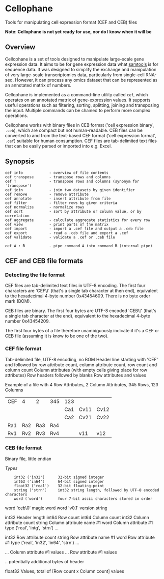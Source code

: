 # Cellophane

Tools for manipulating cell expression format (CEF and CEB) files

**Note: Cellophane is not yet ready for use, nor do I know when it will be**

## Overview

Cellophane is a set of tools designed to manipulate large-scale gene expression data. It aims to be for gene 
expression data what [samtools](http://samtools.github.io) is for sequence data. It was designed to simplify the exchange
and manipulation of very large-scale transcriptomics data, particularly from single-cell RNA-seq. However, it can process
any omics dataset that can be represented as an annotated matrix of numbers.

Cellophane is implemented as a command-line utility called `cef`, which operates on an annotated matrix of gene-expression 
values. It supports useful operations such as filtering, sorting, splitting, joining and transposing the input. Multiple 
commands can be chained to perform more complex operations.

Cellophane works with binary files in CEB format ('cell expression binary', `.ceb`), which are compact but not human-readable. CEB files can be
converted to and from the text-based CEF format ('cell expression format', `.cef`) suitable for human consumption. CEF files are tab-delimited 
text files that can be easily parsed or imported into e.g. Excel. 

## Synopsis

```
cef info            - overview of file contents
cef transpose	  	- transpose rows and columns
cef T               - transpose rows and columns (synonym for 'transpose')
cef join		  	- join two datasets by given identifier
cef remove 			- remove attribute
cef annotate        - insert attribute from file
cef filter			- filter rows by given criteria
cef normalize		- normalize rows
cef sort			- sort by attribute or column value, or by correlation
cef aggregate		- calculate aggregate statistics for every row
cef view			- print parts of the matrix
cef import			- import a .cef file and output a .ceb file
cef export			- read a .ceb file and export a .cef
cef validate		- validate a .cef or .ceb file 

cef A : B           - pipe command A into command B (internal pipe)
```


## CEF and CEB file formats

### Detecting the file format

CEF files are tab-delimited text files in UTF-8 encoding. The first four characters are 'CEF\t' (that's a single tab character at then end), equivalent to the hexadecimal 4-byte number 0x43454609. There is no byte order mark (BOM).

CEB files are binary. The first four bytes are UTF-8 encoded 'CEB\t' (that's a single tab character at the end), equivalent to the hexadecimal 4-byte number 0x43454209.

The first four bytes of a file therefore unambiguously indicate if it's a CEF or CEB file (assuming it is know to be one of the two).


### CEF file format

Tab-delimited file, UTF-8 encoding, no BOM
Header line starting with 'CEF' and followed by row attribute count, column attribute count, row count and column count
Column attributes (with empty cells giving place for row attributes)
Row headers followed by blanks
Row attributes and values

Example of a file with 4 Row Attributes, 2 Column Attributes, 345 Rows, 123 Columns

|   |   |   |   |    |    |    |
|---|---|---|---|----|----|----|
|CEF| 4 | 2 |345|123 |    |    |
|	|	|	|   |Ca1 |Cv11|Cv12|
|	|	|	|   |Ca2 |Cv21|Cv22|
|Ra1|Ra2|Ra3|Ra4|    |    |    |
|Rv1|Rv2|Rv3|Rv4|    |v11 |v12 |



### CEB file format

Binary file, little endian

*Types* 

		int32 ('in32')		32-bit signed integer
		int63 ('in64')		64-bit signed integer
		float32 ('real')	32-bit floating-point
		string ('strn')		int32 string length, followed by UTF-8 encoded characters
		word ('word')		four 7-bit ascii characters stored in order

word	'ceb\0' magic word
word	'v0.1' version string

int32	Header length
int64	Row count
int64	Column count
int32	Column attribute count
string	Column attribute name #1
word	Column attribute #1 type ('real', 'intg', 'strn')
...

int32	Row attribute count
string	Row attribute name #1
word	Row attribute #1 type ('real', 'in32', 'in64', 'strn')
...

...		Column attribute #1 values
...		Row attribute #1 values

...potentially additional bytes of header

float32	Values, total of [Row count x Column count] values
